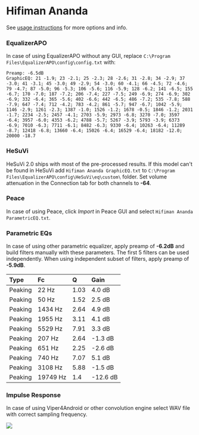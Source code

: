 # Hifiman Ananda
See [usage instructions](https://github.com/jaakkopasanen/AutoEq#usage) for more options and info.

### EqualizerAPO
In case of using EqualizerAPO without any GUI, replace `C:\Program Files\EqualizerAPO\config\config.txt`
with:
```
Preamp: -6.5dB
GraphicEQ: 21 -1.9; 23 -2.1; 25 -2.3; 28 -2.6; 31 -2.8; 34 -2.9; 37 -3.0; 41 -3.1; 45 -3.0; 49 -2.9; 54 -3.0; 60 -4.1; 66 -4.5; 72 -4.6; 79 -4.7; 87 -5.0; 96 -5.3; 106 -5.6; 116 -5.9; 128 -6.2; 141 -6.5; 155 -6.7; 170 -7.0; 187 -7.2; 206 -7.4; 227 -7.5; 249 -6.9; 274 -6.9; 302 -6.9; 332 -6.4; 365 -5.6; 402 -6.6; 442 -6.5; 486 -7.2; 535 -7.8; 588 -7.9; 647 -7.4; 712 -4.2; 783 -4.2; 861 -5.7; 947 -6.7; 1042 -5.9; 1146 -2.9; 1261 -2.3; 1387 -1.0; 1526 -1.2; 1678 -0.5; 1846 -1.2; 2031 -1.7; 2234 -2.5; 2457 -4.1; 2703 -5.9; 2973 -6.8; 3270 -7.0; 3597 -6.4; 3957 -6.0; 4353 -6.2; 4788 -5.7; 5267 -3.9; 5793 -3.9; 6373 -6.9; 7010 -6.3; 7711 -6.1; 8482 -6.3; 9330 -6.4; 10263 -6.4; 11289 -8.7; 12418 -6.8; 13660 -6.4; 15026 -6.4; 16529 -6.4; 18182 -12.0; 20000 -18.7
```

### HeSuVi
HeSuVi 2.0 ships with most of the pre-processed results. If this model can't be found in HeSuVi add
`Hifiman Ananda GraphicEQ.txt` to `C:\Program Files\EqualizerAPO\config\HeSuVi\eq\custom\` folder.
Set volume attenuation in the Connection tab for both channels to **-64**.

### Peace
In case of using Peace, click *Import* in Peace GUI and select `Hifiman Ananda ParametricEQ.txt`.

### Parametric EQs
In case of using other parametric equalizer, apply preamp of **-6.2dB** and build filters manually
with these parameters. The first 5 filters can be used independently.
When using independent subset of filters, apply preamp of **-5.9dB**.

| Type    | Fc       |    Q | Gain     |
|:--------|:---------|:-----|:---------|
| Peaking | 22 Hz    | 1.03 | 4.0 dB   |
| Peaking | 50 Hz    | 1.52 | 2.5 dB   |
| Peaking | 1434 Hz  | 2.64 | 4.9 dB   |
| Peaking | 1955 Hz  | 3.11 | 4.1 dB   |
| Peaking | 5529 Hz  | 7.91 | 3.3 dB   |
| Peaking | 207 Hz   | 2.64 | -1.3 dB  |
| Peaking | 651 Hz   | 2.25 | -2.6 dB  |
| Peaking | 740 Hz   | 7.07 | 5.1 dB   |
| Peaking | 3108 Hz  | 5.88 | -1.5 dB  |
| Peaking | 19749 Hz | 1.4  | -12.6 dB |

### Impulse Response
In case of using Viper4Android or other convolution engine select WAV file with correct sampling frequency.

![](https://raw.githubusercontent.com/jaakkopasanen/AutoEq/master/results/oratory1990/harman_over-ear_2018/Hifiman%20Ananda/Hifiman%20Ananda.png)